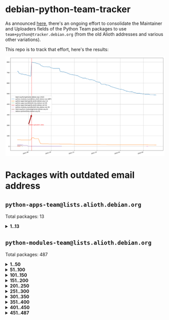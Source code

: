 # debian-python-team-tracker



As announced [here](https://lists.debian.org/debian-python/2021/08/msg00006.html), there's an ongoing effort to consolidate the Maintainer and Uploaders fields of the Python Team packages to use `team+python@tracker.debian.org` (from the old Alioth addresses and various other variations).



This repo is to track that effort, here's the results:



![Python team emails](images/python_team_emails.svg)


# Packages with outdated email address

## `python-apps-team@lists.alioth.debian.org`
Total packages: 13
<details>
<summary><b>1..13</b></summary>


| # | Package | Version |
| --- | --- | --- |
| 1 | [ctop](https://tracker.debian.org/ctop) | 1.0.0-2.1 |
| 2 | [db2twitter](https://tracker.debian.org/db2twitter) | 0.6-1.1 |
| 3 | [dodgy](https://tracker.debian.org/dodgy) | 0.1.9-3 |
| 4 | [etm](https://tracker.debian.org/etm) | 3.2.30-1.1 |
| 5 | [freealchemist](https://tracker.debian.org/freealchemist) | 0.5-1.1 |
| 6 | [kanboard-cli](https://tracker.debian.org/kanboard-cli) | 0.0.2-1.1 |
| 7 | [lightyears](https://tracker.debian.org/lightyears) | 1.4-2 |
| 8 | [pipenv](https://tracker.debian.org/pipenv) | 11.9.0-1.1 |
| 9 | [prospector](https://tracker.debian.org/prospector) | 1.1.7-2 |
| 10 | [pybik](https://tracker.debian.org/pybik) | 3.0-3.1 |
| 11 | [retweet](https://tracker.debian.org/retweet) | 0.10-1.1 |
| 12 | [sinntp](https://tracker.debian.org/sinntp) | 1.6-1.2 |
| 13 | [smem](https://tracker.debian.org/smem) | 1.5-1.1 |
</details>

## `python-modules-team@lists.alioth.debian.org`
Total packages: 487
<details>
<summary><b>1..50</b></summary>


| # | Package | Version |
| --- | --- | --- |
| 1 | [anorack](https://tracker.debian.org/anorack) | 0.2.7-1 |
| 2 | [anosql](https://tracker.debian.org/anosql) | 1.0.1-1 |
| 3 | [asn1crypto](https://tracker.debian.org/asn1crypto) | 1.4.0-1 |
| 4 | [astral](https://tracker.debian.org/astral) | 1.6.1-2 |
| 5 | [authres](https://tracker.debian.org/authres) | 1.2.0-2 |
| 6 | [automat](https://tracker.debian.org/automat) | 20.2.0-1 |
| 7 | [azure-cosmos-table-python](https://tracker.debian.org/azure-cosmos-table-python) | 1.0.5+git20191025-5 |
| 8 | [bdist-nsi](https://tracker.debian.org/bdist-nsi) | 0.1.5-2 |
| 9 | [bernhard](https://tracker.debian.org/bernhard) | 0.2.6-2 |
| 10 | [betamax](https://tracker.debian.org/betamax) | 0.8.1-2 |
| 11 | [bibtexparser](https://tracker.debian.org/bibtexparser) | 1.1.0+ds-3 |
| 12 | [binaryornot](https://tracker.debian.org/binaryornot) | 0.4.4+dfsg-4 |
| 13 | [bitstruct](https://tracker.debian.org/bitstruct) | 8.9.0-1 |
| 14 | [case](https://tracker.debian.org/case) | 1.5.3+dfsg-3 |
| 15 | [cerealizer](https://tracker.debian.org/cerealizer) | 0.8.1-3 |
| 16 | [chardet](https://tracker.debian.org/chardet) | 4.0.0-1 |
| 17 | [chargebee-python](https://tracker.debian.org/chargebee-python) | 1.6.6-1 |
| 18 | [codicefiscale](https://tracker.debian.org/codicefiscale) | 0.9+ds0-2 |
| 19 | [colorclass](https://tracker.debian.org/colorclass) | 2.2.0-2.2 |
| 20 | [colorspacious](https://tracker.debian.org/colorspacious) | 1.1.2-2 |
| 21 | [commonmark](https://tracker.debian.org/commonmark) | 0.9.1-3 |
| 22 | [constantly](https://tracker.debian.org/constantly) | 15.1.0-2 |
| 23 | [contextlib2](https://tracker.debian.org/contextlib2) | 0.6.0.post1-1 |
| 24 | [cookiecutter](https://tracker.debian.org/cookiecutter) | 1.7.3-1 |
| 25 | [coreapi](https://tracker.debian.org/coreapi) | 2.3.3-4 |
| 26 | [coreschema](https://tracker.debian.org/coreschema) | 0.0.4-3 |
| 27 | [cov-core](https://tracker.debian.org/cov-core) | 1.15.0-3 |
| 28 | [cppy](https://tracker.debian.org/cppy) | 1.1.0-2 |
| 29 | [cram](https://tracker.debian.org/cram) | 0.7-4 |
| 30 | [cssutils](https://tracker.debian.org/cssutils) | 1.0.2-3 |
| 31 | [d2to1](https://tracker.debian.org/d2to1) | 0.2.12-2 |
| 32 | [debiancontributors](https://tracker.debian.org/debiancontributors) | 0.7.8-2 |
| 33 | [devpi-common](https://tracker.debian.org/devpi-common) | 3.2.2-1.1 |
| 34 | [django-ajax-selects](https://tracker.debian.org/django-ajax-selects) | 1.7.0-3 |
| 35 | [django-bitfield](https://tracker.debian.org/django-bitfield) | 1.9.6-2 |
| 36 | [django-dirtyfields](https://tracker.debian.org/django-dirtyfields) | 1.3.1-2 |
| 37 | [django-environ](https://tracker.debian.org/django-environ) | 0.4.4-2 |
| 38 | [django-filter](https://tracker.debian.org/django-filter) | 2.4.0-1 |
| 39 | [django-hvad](https://tracker.debian.org/django-hvad) | 1.8.0-1.1 |
| 40 | [django-js-reverse](https://tracker.debian.org/django-js-reverse) | 0.7.3-1.1 |
| 41 | [django-macaddress](https://tracker.debian.org/django-macaddress) | 1.5.0-2 |
| 42 | [django-memoize](https://tracker.debian.org/django-memoize) | 2.2.0+dfsg-1 |
| 43 | [django-nose](https://tracker.debian.org/django-nose) | 1.4.6-2.1 |
| 44 | [django-notification](https://tracker.debian.org/django-notification) | 1.2.0-3 |
| 45 | [django-pagination](https://tracker.debian.org/django-pagination) | 1.0.7-4 |
| 46 | [django-paintstore](https://tracker.debian.org/django-paintstore) | 0.2-4 |
| 47 | [django-picklefield](https://tracker.debian.org/django-picklefield) | 3.0.1-1 |
| 48 | [django-pipeline](https://tracker.debian.org/django-pipeline) | 1.6.14-3 |
| 49 | [django-simple-redis-admin](https://tracker.debian.org/django-simple-redis-admin) | 1.4.0-2 |
| 50 | [django-stronghold](https://tracker.debian.org/django-stronghold) | 0.3.0+debian-2 |
</details>
<details>
<summary><b>51..100</b></summary>

| # | Package | Version |
| --- | --- | --- |
| 51 | [django-webpack-loader](https://tracker.debian.org/django-webpack-loader) | 0.6.0-2 |
| 52 | [django-wkhtmltopdf](https://tracker.debian.org/django-wkhtmltopdf) | 3.3.0-1 |
| 53 | [django-xmlrpc](https://tracker.debian.org/django-xmlrpc) | 0.1.8-2 |
| 54 | [djangorestframework-api-key](https://tracker.debian.org/djangorestframework-api-key) | 2.0.0-2 |
| 55 | [dkimpy](https://tracker.debian.org/dkimpy) | 1.0.5-1 |
| 56 | [dnsdiag](https://tracker.debian.org/dnsdiag) | 2.0.2-1 |
| 57 | [dockerpty](https://tracker.debian.org/dockerpty) | 0.4.1-2 |
| 58 | [dominate](https://tracker.debian.org/dominate) | 2.3.1-2 |
| 59 | [drf-generators](https://tracker.debian.org/drf-generators) | 0.5.0-1 |
| 60 | [elasticsearch-curator](https://tracker.debian.org/elasticsearch-curator) | 5.8.1-1 |
| 61 | [enum34](https://tracker.debian.org/enum34) | 1.1.6-4 |
| 62 | [enzyme](https://tracker.debian.org/enzyme) | 0.4.1-2 |
| 63 | [exam](https://tracker.debian.org/exam) | 0.10.5-3 |
| 64 | [factory-boy](https://tracker.debian.org/factory-boy) | 2.11.1-3 |
| 65 | [faker](https://tracker.debian.org/faker) | 0.9.3-0.1 |
| 66 | [fakesleep](https://tracker.debian.org/fakesleep) | 0.1-2 |
| 67 | [fastchunking](https://tracker.debian.org/fastchunking) | 0.0.3-2 |
| 68 | [feedgenerator](https://tracker.debian.org/feedgenerator) | 1.9-2 |
| 69 | [flake8-polyfill](https://tracker.debian.org/flake8-polyfill) | 1.0.2-2 |
| 70 | [flask-api](https://tracker.debian.org/flask-api) | 1.1+dfsg-1.1 |
| 71 | [flask-babelex](https://tracker.debian.org/flask-babelex) | 0.9.4-1 |
| 72 | [flask-bcrypt](https://tracker.debian.org/flask-bcrypt) | 0.7.1-2 |
| 73 | [flask-compress](https://tracker.debian.org/flask-compress) | 1.4.0-3 |
| 74 | [flask-gravatar](https://tracker.debian.org/flask-gravatar) | 0.4.2-2 |
| 75 | [flask-htmlmin](https://tracker.debian.org/flask-htmlmin) | 1.3.2-2 |
| 76 | [flask-ldapconn](https://tracker.debian.org/flask-ldapconn) | 0.7.2-1.1 |
| 77 | [flask-limiter](https://tracker.debian.org/flask-limiter) | 1.0.1-2 |
| 78 | [flask-mail](https://tracker.debian.org/flask-mail) | 0.9.1+dfsg1-1.1 |
| 79 | [flask-mongoengine](https://tracker.debian.org/flask-mongoengine) | 0.9.3-4 |
| 80 | [flask-multistatic](https://tracker.debian.org/flask-multistatic) | 1.0-2 |
| 81 | [flask-script](https://tracker.debian.org/flask-script) | 2.0.6-2 |
| 82 | [flask-silk](https://tracker.debian.org/flask-silk) | 0.2-18 |
| 83 | [flask-wtf](https://tracker.debian.org/flask-wtf) | 0.14.3-1 |
| 84 | [flufl.enum](https://tracker.debian.org/flufl.enum) | 4.1.1-3 |
| 85 | [flufl.i18n](https://tracker.debian.org/flufl.i18n) | 3.0.1-1 |
| 86 | [flufl.lock](https://tracker.debian.org/flufl.lock) | 5.0.1-1 |
| 87 | [flufl.password](https://tracker.debian.org/flufl.password) | 1.3-3 |
| 88 | [flufl.testing](https://tracker.debian.org/flufl.testing) | 0.7-2 |
| 89 | [gerritlib](https://tracker.debian.org/gerritlib) | 0.8.0-2 |
| 90 | [gmplot](https://tracker.debian.org/gmplot) | 1.2.0-2 |
| 91 | [gtextfsm](https://tracker.debian.org/gtextfsm) | 1.1.0-2 |
| 92 | [gtts](https://tracker.debian.org/gtts) | 2.0.3-1 |
| 93 | [gtts-token](https://tracker.debian.org/gtts-token) | 1.1.3-1 |
| 94 | [guzzle-sphinx-theme](https://tracker.debian.org/guzzle-sphinx-theme) | 0.7.11-5 |
| 95 | [hachoir](https://tracker.debian.org/hachoir) | 3.1.0+dfsg-3 |
| 96 | [haproxy-log-analysis](https://tracker.debian.org/haproxy-log-analysis) | 2.0~b0-2 |
| 97 | [heapdict](https://tracker.debian.org/heapdict) | 1.0.1-1 |
| 98 | [hiro](https://tracker.debian.org/hiro) | 0.5-2 |
| 99 | [hypothesis-auto](https://tracker.debian.org/hypothesis-auto) | 1.1.4-2 |
| 100 | [importmagic](https://tracker.debian.org/importmagic) | 0.1.7-2 |
</details>
<details>
<summary><b>101..150</b></summary>

| # | Package | Version |
| --- | --- | --- |
| 101 | [inflection](https://tracker.debian.org/inflection) | 0.3.1-2 |
| 102 | [json-tricks](https://tracker.debian.org/json-tricks) | 3.11.0-2 |
| 103 | [jsonhyperschema-codec](https://tracker.debian.org/jsonhyperschema-codec) | 1.0.3-2 |
| 104 | [jupyter-sphinx-theme](https://tracker.debian.org/jupyter-sphinx-theme) | 0.0.6+ds1-10 |
| 105 | [kitchen](https://tracker.debian.org/kitchen) | 1.2.6-2 |
| 106 | [kivy](https://tracker.debian.org/kivy) | 1.11.0-2 |
| 107 | [lazr.delegates](https://tracker.debian.org/lazr.delegates) | 2.0.3-2 |
| 108 | [lazr.smtptest](https://tracker.debian.org/lazr.smtptest) | 2.0.3-2 |
| 109 | [lexicon](https://tracker.debian.org/lexicon) | 3.3.17-1 |
| 110 | [libthumbor](https://tracker.debian.org/libthumbor) | 1.3.3-2 |
| 111 | [logilab-constraint](https://tracker.debian.org/logilab-constraint) | 0.6.0-2 |
| 112 | [mako](https://tracker.debian.org/mako) | 1.1.3+ds1-2 |
| 113 | [manuel](https://tracker.debian.org/manuel) | 1.10.1-2 |
| 114 | [mercurial-extension-utils](https://tracker.debian.org/mercurial-extension-utils) | 1.5.1-3 |
| 115 | [mercurial-keyring](https://tracker.debian.org/mercurial-keyring) | 1.3.1-3 |
| 116 | [milksnake](https://tracker.debian.org/milksnake) | 0.1.5-1 |
| 117 | [mimerender](https://tracker.debian.org/mimerender) | 0.6.0-2 |
| 118 | [mmllib](https://tracker.debian.org/mmllib) | 0.3.0.post1-2 |
| 119 | [mockldap](https://tracker.debian.org/mockldap) | 0.3.0-4 |
| 120 | [modernize](https://tracker.debian.org/modernize) | 0.7-2 |
| 121 | [moksha.common](https://tracker.debian.org/moksha.common) | 1.2.5-4 |
| 122 | [mrtparse](https://tracker.debian.org/mrtparse) | 1.6-2 |
| 123 | [musicbrainzngs](https://tracker.debian.org/musicbrainzngs) | 0.7.1-2 |
| 124 | [mutagen](https://tracker.debian.org/mutagen) | 1.45.1-2 |
| 125 | [mwic](https://tracker.debian.org/mwic) | 0.7.8-1 |
| 126 | [mysql-connector-python](https://tracker.debian.org/mysql-connector-python) | 8.0.15-2 |
| 127 | [nb2plots](https://tracker.debian.org/nb2plots) | 0.6-2 |
| 128 | [netmiko](https://tracker.debian.org/netmiko) | 2.4.2-1 |
| 129 | [networkx](https://tracker.debian.org/networkx) | 2.5+ds-2 |
| 130 | [nose2](https://tracker.debian.org/nose2) | 0.9.2-1 |
| 131 | [nose2-cov](https://tracker.debian.org/nose2-cov) | 1.0a4-3 |
| 132 | [ntplib](https://tracker.debian.org/ntplib) | 0.3.3-2 |
| 133 | [numpy-stl](https://tracker.debian.org/numpy-stl) | 2.9.0-1 |
| 134 | [numpydoc](https://tracker.debian.org/numpydoc) | 1.1.0-3 |
| 135 | [obsub](https://tracker.debian.org/obsub) | 0.2-4 |
| 136 | [okasha](https://tracker.debian.org/okasha) | 0.2.4-4 |
| 137 | [overpass](https://tracker.debian.org/overpass) | 0.7-1 |
| 138 | [pastescript](https://tracker.debian.org/pastescript) | 2.0.2-4 |
| 139 | [pep8](https://tracker.debian.org/pep8) | 1.7.1-9 |
| 140 | [pep8-naming](https://tracker.debian.org/pep8-naming) | 0.10.0-1 |
| 141 | [pg8000](https://tracker.debian.org/pg8000) | 1.10.6-2 |
| 142 | [pidcat](https://tracker.debian.org/pidcat) | 2.1.0-4 |
| 143 | [pilkit](https://tracker.debian.org/pilkit) | 2.0-3 |
| 144 | [plastex](https://tracker.debian.org/plastex) | 2.1-2 |
| 145 | [portio](https://tracker.debian.org/portio) | 0.5-4 |
| 146 | [power](https://tracker.debian.org/power) | 1.4+dfsg-4 |
| 147 | [pprintpp](https://tracker.debian.org/pprintpp) | 0.4.0-2 |
| 148 | [preggy](https://tracker.debian.org/preggy) | 1.4.4-1 |
| 149 | [ptable](https://tracker.debian.org/ptable) | 0.9.2-2 |
| 150 | [py-radix](https://tracker.debian.org/py-radix) | 0.10.0-3 |
</details>
<details>
<summary><b>151..200</b></summary>

| # | Package | Version |
| --- | --- | --- |
| 151 | [py3dns](https://tracker.debian.org/py3dns) | 3.2.1-1 |
| 152 | [pyasn1](https://tracker.debian.org/pyasn1) | 0.4.8-1 |
| 153 | [pybindgen](https://tracker.debian.org/pybindgen) | 0.20.0+dfsg1-2 |
| 154 | [pycallgraph](https://tracker.debian.org/pycallgraph) | 1.1.3-1.2 |
| 155 | [pycxx](https://tracker.debian.org/pycxx) | 7.1.4-0.2 |
| 156 | [pydbus](https://tracker.debian.org/pydbus) | 0.6.0-4 |
| 157 | [pydenticon](https://tracker.debian.org/pydenticon) | 0.3.1-2 |
| 158 | [pydispatcher](https://tracker.debian.org/pydispatcher) | 2.0.5-2 |
| 159 | [pydle](https://tracker.debian.org/pydle) | 0.9.4-2 |
| 160 | [pyeapi](https://tracker.debian.org/pyeapi) | 0.8.1-2 |
| 161 | [pyenchant](https://tracker.debian.org/pyenchant) | 3.2.0-1 |
| 162 | [pyfg](https://tracker.debian.org/pyfg) | 0.50-2 |
| 163 | [pyfiglet](https://tracker.debian.org/pyfiglet) | 0.8.0+dfsg-1 |
| 164 | [pyfribidi](https://tracker.debian.org/pyfribidi) | 0.12.0+repack-7 |
| 165 | [pygeoif](https://tracker.debian.org/pygeoif) | 0.7-2 |
| 166 | [pygtail](https://tracker.debian.org/pygtail) | 0.6.1-2 |
| 167 | [pygtkspellcheck](https://tracker.debian.org/pygtkspellcheck) | 4.0.5-2 |
| 168 | [pyinotify](https://tracker.debian.org/pyinotify) | 0.9.6-1.3 |
| 169 | [pyiosxr](https://tracker.debian.org/pyiosxr) | 0.52-1.1 |
| 170 | [pyjavaproperties](https://tracker.debian.org/pyjavaproperties) | 0.7-2 |
| 171 | [pyjokes](https://tracker.debian.org/pyjokes) | 0.5.0-3 |
| 172 | [pykcs11](https://tracker.debian.org/pykcs11) | 1.5.10-1 |
| 173 | [pylama](https://tracker.debian.org/pylama) | 7.4.3-3 |
| 174 | [pylibmc](https://tracker.debian.org/pylibmc) | 1.5.2-3 |
| 175 | [pylint-celery](https://tracker.debian.org/pylint-celery) | 0.3-5 |
| 176 | [pylint-common](https://tracker.debian.org/pylint-common) | 0.2.5-4 |
| 177 | [pylint-django](https://tracker.debian.org/pylint-django) | 2.0.13-1 |
| 178 | [pylint-flask](https://tracker.debian.org/pylint-flask) | 0.5-4 |
| 179 | [pylint-plugin-utils](https://tracker.debian.org/pylint-plugin-utils) | 0.6-1 |
| 180 | [pymacs](https://tracker.debian.org/pymacs) | 0.25-3 |
| 181 | [pymodbus](https://tracker.debian.org/pymodbus) | 2.1.0+dfsg-2 |
| 182 | [pynag](https://tracker.debian.org/pynag) | 1.1.2+dfsg-2 |
| 183 | [pynliner](https://tracker.debian.org/pynliner) | 0.8.0-2 |
| 184 | [pyopengl](https://tracker.debian.org/pyopengl) | 3.1.5+dfsg-1 |
| 185 | [pyprind](https://tracker.debian.org/pyprind) | 2.11.2-2 |
| 186 | [pyquery](https://tracker.debian.org/pyquery) | 1.2.9-4 |
| 187 | [pyrad](https://tracker.debian.org/pyrad) | 2.1-2 |
| 188 | [pyrsistent](https://tracker.debian.org/pyrsistent) | 0.15.5-1 |
| 189 | [pysimplesoap](https://tracker.debian.org/pysimplesoap) | 1.16.2-3 |
| 190 | [pysmi](https://tracker.debian.org/pysmi) | 0.3.2-2 |
| 191 | [pysodium](https://tracker.debian.org/pysodium) | 0.7.0-2 |
| 192 | [pyspf](https://tracker.debian.org/pyspf) | 2.0.14-2 |
| 193 | [pysrt](https://tracker.debian.org/pysrt) | 1.0.1-2 |
| 194 | [pyssim](https://tracker.debian.org/pyssim) | 0.2-2 |
| 195 | [pytaglib](https://tracker.debian.org/pytaglib) | 0.3.6+dfsg-2 |
| 196 | [pytds](https://tracker.debian.org/pytds) | 1.10.0-1 |
| 197 | [pytest-bdd](https://tracker.debian.org/pytest-bdd) | 3.2.1-1 |
| 198 | [pytest-cookies](https://tracker.debian.org/pytest-cookies) | 0.4.0-1 |
| 199 | [pytest-django](https://tracker.debian.org/pytest-django) | 3.5.1-1 |
| 200 | [pytest-expect](https://tracker.debian.org/pytest-expect) | 1.1.0-2 |
</details>
<details>
<summary><b>201..250</b></summary>

| # | Package | Version |
| --- | --- | --- |
| 201 | [pytest-httpbin](https://tracker.debian.org/pytest-httpbin) | 1.0.0-2 |
| 202 | [pytest-instafail](https://tracker.debian.org/pytest-instafail) | 0.4.2-1 |
| 203 | [pytest-runner](https://tracker.debian.org/pytest-runner) | 2.11.1-1.2 |
| 204 | [pytest-sugar](https://tracker.debian.org/pytest-sugar) | 0.9.4-1 |
| 205 | [pytest-tornado](https://tracker.debian.org/pytest-tornado) | 0.8.1-1 |
| 206 | [pytest-vcr](https://tracker.debian.org/pytest-vcr) | 1.0.2-2 |
| 207 | [python-activipy](https://tracker.debian.org/python-activipy) | 0.1-7 |
| 208 | [python-adal](https://tracker.debian.org/python-adal) | 1.2.2-1 |
| 209 | [python-aiohttp-session](https://tracker.debian.org/python-aiohttp-session) | 2.9.0-2 |
| 210 | [python-aioinflux](https://tracker.debian.org/python-aioinflux) | 0.9.0-2 |
| 211 | [python-aiomeasures](https://tracker.debian.org/python-aiomeasures) | 0.5.14-3 |
| 212 | [python-amqplib](https://tracker.debian.org/python-amqplib) | 1.0.2-2 |
| 213 | [python-aptly](https://tracker.debian.org/python-aptly) | 0.12.10-2 |
| 214 | [python-args](https://tracker.debian.org/python-args) | 0.1.0-3 |
| 215 | [python-arpy](https://tracker.debian.org/python-arpy) | 1.1.1-4 |
| 216 | [python-astor](https://tracker.debian.org/python-astor) | 0.8.1-1 |
| 217 | [python-base58](https://tracker.debian.org/python-base58) | 1.0.3-1.1 |
| 218 | [python-bcdoc](https://tracker.debian.org/python-bcdoc) | 0.16.0-2 |
| 219 | [python-bitbucket-api](https://tracker.debian.org/python-bitbucket-api) | 0.5.0-3 |
| 220 | [python-box](https://tracker.debian.org/python-box) | 3.4.6-2 |
| 221 | [python-btrees](https://tracker.debian.org/python-btrees) | 4.3.1-2 |
| 222 | [python-cerberus](https://tracker.debian.org/python-cerberus) | 1.3.2-1 |
| 223 | [python-click-log](https://tracker.debian.org/python-click-log) | 0.2.1-2 |
| 224 | [python-clint](https://tracker.debian.org/python-clint) | 0.5.1-3 |
| 225 | [python-cluster](https://tracker.debian.org/python-cluster) | 1.3.3-3 |
| 226 | [python-cmarkgfm](https://tracker.debian.org/python-cmarkgfm) | 0.4.2-1 |
| 227 | [python-coloredlogs](https://tracker.debian.org/python-coloredlogs) | 7.3-2 |
| 228 | [python-colour](https://tracker.debian.org/python-colour) | 0.1.5-2 |
| 229 | [python-consul](https://tracker.debian.org/python-consul) | 0.7.1-1.1 |
| 230 | [python-cookies](https://tracker.debian.org/python-cookies) | 2.2.1-3 |
| 231 | [python-cpuinfo](https://tracker.debian.org/python-cpuinfo) | 5.0.0-2 |
| 232 | [python-crcmod](https://tracker.debian.org/python-crcmod) | 1.7+dfsg-2 |
| 233 | [python-cs](https://tracker.debian.org/python-cs) | 2.7.1-1 |
| 234 | [python-dbfread](https://tracker.debian.org/python-dbfread) | 2.0.7-3 |
| 235 | [python-decorator](https://tracker.debian.org/python-decorator) | 4.4.2-2 |
| 236 | [python-demjson](https://tracker.debian.org/python-demjson) | 2.2.4-5 |
| 237 | [python-diaspy](https://tracker.debian.org/python-diaspy) | 0.6.0-2 |
| 238 | [python-dictobj](https://tracker.debian.org/python-dictobj) | 0.4-4 |
| 239 | [python-distutils-extra](https://tracker.debian.org/python-distutils-extra) | 2.45 |
| 240 | [python-django-casclient](https://tracker.debian.org/python-django-casclient) | 1.5.3-1 |
| 241 | [python-django-etcd-settings](https://tracker.debian.org/python-django-etcd-settings) | 0.1.13+dfsg-3 |
| 242 | [python-django-gravatar2](https://tracker.debian.org/python-django-gravatar2) | 1.4.4-2 |
| 243 | [python-django-jsonfield](https://tracker.debian.org/python-django-jsonfield) | 1.4.0-2 |
| 244 | [python-django-push-notifications](https://tracker.debian.org/python-django-push-notifications) | 1.4.1-1 |
| 245 | [python-django-simple-history](https://tracker.debian.org/python-django-simple-history) | 2.7.0-1.1 |
| 246 | [python-doubleratchet](https://tracker.debian.org/python-doubleratchet) | 0.6.0-2 |
| 247 | [python-dpkt](https://tracker.debian.org/python-dpkt) | 1.9.2-2 |
| 248 | [python-easywebdav](https://tracker.debian.org/python-easywebdav) | 1.2.0-8 |
| 249 | [python-envparse](https://tracker.debian.org/python-envparse) | 0.2.0-2 |
| 250 | [python-envs](https://tracker.debian.org/python-envs) | 1.2.6-1.1 |
</details>
<details>
<summary><b>251..300</b></summary>

| # | Package | Version |
| --- | --- | --- |
| 251 | [python-epc](https://tracker.debian.org/python-epc) | 0.0.5-3 |
| 252 | [python-etcd](https://tracker.debian.org/python-etcd) | 0.4.5-2 |
| 253 | [python-ethtool](https://tracker.debian.org/python-ethtool) | 0.14-3 |
| 254 | [python-ewmh](https://tracker.debian.org/python-ewmh) | 0.1.6-2 |
| 255 | [python-exotel](https://tracker.debian.org/python-exotel) | 0.1.5-2 |
| 256 | [python-feather-format](https://tracker.debian.org/python-feather-format) | 0.3.1+dfsg1-4 |
| 257 | [python-flaky](https://tracker.debian.org/python-flaky) | 3.7.0-1 |
| 258 | [python-flask-seeder](https://tracker.debian.org/python-flask-seeder) | 0.1~a2-2 |
| 259 | [python-genty](https://tracker.debian.org/python-genty) | 1.3.2-1 |
| 260 | [python-geoip2](https://tracker.debian.org/python-geoip2) | 2.9.0+dfsg1-2 |
| 261 | [python-gflags](https://tracker.debian.org/python-gflags) | 1.5.1-7 |
| 262 | [python-glob2](https://tracker.debian.org/python-glob2) | 0.5-3 |
| 263 | [python-hashids](https://tracker.debian.org/python-hashids) | 1.3.1-1 |
| 264 | [python-hidapi](https://tracker.debian.org/python-hidapi) | 0.9.0.post3-2 |
| 265 | [python-hiredis](https://tracker.debian.org/python-hiredis) | 1.0.1-1 |
| 266 | [python-hpilo](https://tracker.debian.org/python-hpilo) | 4.3-3 |
| 267 | [python-html2text](https://tracker.debian.org/python-html2text) | 2020.1.16-1 |
| 268 | [python-http-parser](https://tracker.debian.org/python-http-parser) | 0.9.0-1 |
| 269 | [python-httptools](https://tracker.debian.org/python-httptools) | 0.1.1-1 |
| 270 | [python-icalendar](https://tracker.debian.org/python-icalendar) | 4.0.3-4 |
| 271 | [python-iniparse](https://tracker.debian.org/python-iniparse) | 0.4-3 |
| 272 | [python-ipaddress](https://tracker.debian.org/python-ipaddress) | 1.0.23-1 |
| 273 | [python-ipfix](https://tracker.debian.org/python-ipfix) | 0.9.7-2 |
| 274 | [python-irodsclient](https://tracker.debian.org/python-irodsclient) | 0.8.1-2 |
| 275 | [python-isc-dhcp-leases](https://tracker.debian.org/python-isc-dhcp-leases) | 0.9.1-2 |
| 276 | [python-isoweek](https://tracker.debian.org/python-isoweek) | 1.3.3-3 |
| 277 | [python-jmespath](https://tracker.debian.org/python-jmespath) | 0.10.0-1 |
| 278 | [python-jsonrpc](https://tracker.debian.org/python-jsonrpc) | 1.13.0-1 |
| 279 | [python-junit-xml](https://tracker.debian.org/python-junit-xml) | 1.9-1 |
| 280 | [python-kanboard](https://tracker.debian.org/python-kanboard) | 1.0.1-1.1 |
| 281 | [python-langdetect](https://tracker.debian.org/python-langdetect) | 1.0.7-4 |
| 282 | [python-ldap](https://tracker.debian.org/python-ldap) | 3.2.0-4 |
| 283 | [python-ldapdomaindump](https://tracker.debian.org/python-ldapdomaindump) | 0.9.3-1 |
| 284 | [python-libguess](https://tracker.debian.org/python-libguess) | 1.1-4 |
| 285 | [python-logfury](https://tracker.debian.org/python-logfury) | 0.1.2-4 |
| 286 | [python-mailer](https://tracker.debian.org/python-mailer) | 0.8.1-4 |
| 287 | [python-mastodon](https://tracker.debian.org/python-mastodon) | 1.5.1-1 |
| 288 | [python-mccabe](https://tracker.debian.org/python-mccabe) | 0.6.1-3 |
| 289 | [python-measurement](https://tracker.debian.org/python-measurement) | 2.0.1-2 |
| 290 | [python-meld3](https://tracker.debian.org/python-meld3) | 1.0.2-3 |
| 291 | [python-mnemonic](https://tracker.debian.org/python-mnemonic) | 0.19-1 |
| 292 | [python-model-mommy](https://tracker.debian.org/python-model-mommy) | 1.6.0-2 |
| 293 | [python-morris](https://tracker.debian.org/python-morris) | 1.2-2 |
| 294 | [python-mpegdash](https://tracker.debian.org/python-mpegdash) | 0.2.0-1 |
| 295 | [python-multidict](https://tracker.debian.org/python-multidict) | 5.1.0-1 |
| 296 | [python-munch](https://tracker.debian.org/python-munch) | 2.3.2-2 |
| 297 | [python-nine](https://tracker.debian.org/python-nine) | 1.1.0-1 |
| 298 | [python-noise](https://tracker.debian.org/python-noise) | 1.2.3-3 |
| 299 | [python-notify2](https://tracker.debian.org/python-notify2) | 0.3-4 |
| 300 | [python-ntlm-auth](https://tracker.debian.org/python-ntlm-auth) | 1.4.0-1 |
</details>
<details>
<summary><b>301..350</b></summary>

| # | Package | Version |
| --- | --- | --- |
| 301 | [python-oauth](https://tracker.debian.org/python-oauth) | 1.0.1-6 |
| 302 | [python-offtrac](https://tracker.debian.org/python-offtrac) | 0.1.0-2.1 |
| 303 | [python-opcua](https://tracker.debian.org/python-opcua) | 0.98.11-1 |
| 304 | [python-openid-cla](https://tracker.debian.org/python-openid-cla) | 1.2-2 |
| 305 | [python-openid-teams](https://tracker.debian.org/python-openid-teams) | 1.2-2 |
| 306 | [python-openidc-client](https://tracker.debian.org/python-openidc-client) | 0.6.0-1.1 |
| 307 | [python-opentimestamps](https://tracker.debian.org/python-opentimestamps) | 0.4.1-1 |
| 308 | [python-padme](https://tracker.debian.org/python-padme) | 1.1.1-3 |
| 309 | [python-pampy](https://tracker.debian.org/python-pampy) | 1.8.4-2 |
| 310 | [python-path-and-address](https://tracker.debian.org/python-path-and-address) | 2.0.1-2 |
| 311 | [python-pathtools](https://tracker.debian.org/python-pathtools) | 0.1.2-4 |
| 312 | [python-paypal](https://tracker.debian.org/python-paypal) | 1.2.5-3 |
| 313 | [python-peakutils](https://tracker.debian.org/python-peakutils) | 1.3.3+ds-2 |
| 314 | [python-pem](https://tracker.debian.org/python-pem) | 19.1.0-1 |
| 315 | [python-persistent](https://tracker.debian.org/python-persistent) | 4.6.4-0.2 |
| 316 | [python-pex](https://tracker.debian.org/python-pex) | 1.1.14-3.1 |
| 317 | [python-pgpdump](https://tracker.debian.org/python-pgpdump) | 1.5-2 |
| 318 | [python-pgspecial](https://tracker.debian.org/python-pgspecial) | 1.11.10+dfsg1-1 |
| 319 | [python-phonenumbers](https://tracker.debian.org/python-phonenumbers) | 8.12.1-1 |
| 320 | [python-picklable-itertools](https://tracker.debian.org/python-picklable-itertools) | 0.1.1-3 |
| 321 | [python-plaster](https://tracker.debian.org/python-plaster) | 1.0-2 |
| 322 | [python-plaster-pastedeploy](https://tracker.debian.org/python-plaster-pastedeploy) | 0.5-3 |
| 323 | [python-prctl](https://tracker.debian.org/python-prctl) | 1.7-2 |
| 324 | [python-preshed](https://tracker.debian.org/python-preshed) | 3.0.2-1 |
| 325 | [python-pretend](https://tracker.debian.org/python-pretend) | 1.0.9-1 |
| 326 | [python-prettylog](https://tracker.debian.org/python-prettylog) | 0.1.0-2 |
| 327 | [python-priority](https://tracker.debian.org/python-priority) | 1.3.0-3 |
| 328 | [python-progressbar](https://tracker.debian.org/python-progressbar) | 2.5-2 |
| 329 | [python-pskc](https://tracker.debian.org/python-pskc) | 1.1-3 |
| 330 | [python-py-zipkin](https://tracker.debian.org/python-py-zipkin) | 0.15.0-1.1 |
| 331 | [python-pyasn1-modules](https://tracker.debian.org/python-pyasn1-modules) | 0.2.1-1 |
| 332 | [python-pyftpdlib](https://tracker.debian.org/python-pyftpdlib) | 1.5.4-2 |
| 333 | [python-pygerrit2](https://tracker.debian.org/python-pygerrit2) | 2.0.4-2 |
| 334 | [python-pypump](https://tracker.debian.org/python-pypump) | 0.7-3 |
| 335 | [python-pysnmp4-apps](https://tracker.debian.org/python-pysnmp4-apps) | 0.3.2-2.2 |
| 336 | [python-pysnmp4-mibs](https://tracker.debian.org/python-pysnmp4-mibs) | 0.1.3-3 |
| 337 | [python-pytest-benchmark](https://tracker.debian.org/python-pytest-benchmark) | 3.2.2-2 |
| 338 | [python-pyvmomi](https://tracker.debian.org/python-pyvmomi) | 6.7.1-3 |
| 339 | [python-rarfile](https://tracker.debian.org/python-rarfile) | 3.1-1 |
| 340 | [python-ratelimiter](https://tracker.debian.org/python-ratelimiter) | 1.2.0.post0-1 |
| 341 | [python-redisearch-py](https://tracker.debian.org/python-redisearch-py) | 1.0.0-1 |
| 342 | [python-releases](https://tracker.debian.org/python-releases) | 1.6.3-1 |
| 343 | [python-repoze.lru](https://tracker.debian.org/python-repoze.lru) | 0.7-2 |
| 344 | [python-repoze.sphinx.autointerface](https://tracker.debian.org/python-repoze.sphinx.autointerface) | 0.8-0.2 |
| 345 | [python-repoze.tm2](https://tracker.debian.org/python-repoze.tm2) | 2.0-2 |
| 346 | [python-requests-ntlm](https://tracker.debian.org/python-requests-ntlm) | 1.1.0-1.1 |
| 347 | [python-requirements-detector](https://tracker.debian.org/python-requirements-detector) | 0.6-2 |
| 348 | [python-restless](https://tracker.debian.org/python-restless) | 2.1.1-2 |
| 349 | [python-rpaths](https://tracker.debian.org/python-rpaths) | 0.13-1.1 |
| 350 | [python-rply](https://tracker.debian.org/python-rply) | 0.7.7-2 |
</details>
<details>
<summary><b>351..400</b></summary>

| # | Package | Version |
| --- | --- | --- |
| 351 | [python-schedutils](https://tracker.debian.org/python-schedutils) | 0.6-2.1 |
| 352 | [python-schema](https://tracker.debian.org/python-schema) | 0.6.7-3 |
| 353 | [python-schroot](https://tracker.debian.org/python-schroot) | 0.4-4 |
| 354 | [python-scp](https://tracker.debian.org/python-scp) | 0.13.0-2 |
| 355 | [python-scripttest](https://tracker.debian.org/python-scripttest) | 1.3-3 |
| 356 | [python-scruffy](https://tracker.debian.org/python-scruffy) | 0.3.3-2 |
| 357 | [python-sdnotify](https://tracker.debian.org/python-sdnotify) | 0.3.1-2 |
| 358 | [python-serverfiles](https://tracker.debian.org/python-serverfiles) | 0.3.0-1 |
| 359 | [python-service-identity](https://tracker.debian.org/python-service-identity) | 18.1.0-6 |
| 360 | [python-sexpdata](https://tracker.debian.org/python-sexpdata) | 0.0.3-2 |
| 361 | [python-shade](https://tracker.debian.org/python-shade) | 1.30.0-3 |
| 362 | [python-shellescape](https://tracker.debian.org/python-shellescape) | 3.4.1-4 |
| 363 | [python-simpy](https://tracker.debian.org/python-simpy) | 2.3.1+dfsg-2 |
| 364 | [python-simpy3](https://tracker.debian.org/python-simpy3) | 3.0.11-2 |
| 365 | [python-slimmer](https://tracker.debian.org/python-slimmer) | 0.1.30-8 |
| 366 | [python-slugify](https://tracker.debian.org/python-slugify) | 4.0.0-1 |
| 367 | [python-smstrade](https://tracker.debian.org/python-smstrade) | 0.2.4-6 |
| 368 | [python-socketpool](https://tracker.debian.org/python-socketpool) | 0.5.3-5 |
| 369 | [python-sphinx-issues](https://tracker.debian.org/python-sphinx-issues) | 1.2.0-2 |
| 370 | [python-spur](https://tracker.debian.org/python-spur) | 0.3.21-1 |
| 371 | [python-srp](https://tracker.debian.org/python-srp) | 1.0.15-1 |
| 372 | [python-statsd](https://tracker.debian.org/python-statsd) | 3.3.0-2 |
| 373 | [python-stopit](https://tracker.debian.org/python-stopit) | 1.1.2-1 |
| 374 | [python-structlog](https://tracker.debian.org/python-structlog) | 20.1.0-1 |
| 375 | [python-sunlight](https://tracker.debian.org/python-sunlight) | 1.1.5-3 |
| 376 | [python-suntime](https://tracker.debian.org/python-suntime) | 1.2.5-2 |
| 377 | [python-tempita](https://tracker.debian.org/python-tempita) | 0.5.2-6 |
| 378 | [python-test-server](https://tracker.debian.org/python-test-server) | 0.0.27-2 |
| 379 | [python-testing.common.database](https://tracker.debian.org/python-testing.common.database) | 2.0.0-2 |
| 380 | [python-testing.mysqld](https://tracker.debian.org/python-testing.mysqld) | 1.4.0-4 |
| 381 | [python-testing.postgresql](https://tracker.debian.org/python-testing.postgresql) | 1.3.0-2 |
| 382 | [python-thriftpy](https://tracker.debian.org/python-thriftpy) | 0.3.9+ds1-1 |
| 383 | [python-tinycss](https://tracker.debian.org/python-tinycss) | 0.4-3 |
| 384 | [python-tktreectrl](https://tracker.debian.org/python-tktreectrl) | 2.0.2-3 |
| 385 | [python-translationstring](https://tracker.debian.org/python-translationstring) | 1.4-1 |
| 386 | [python-twitter](https://tracker.debian.org/python-twitter) | 3.3-2 |
| 387 | [python-typeguard](https://tracker.debian.org/python-typeguard) | 2.2.2-1.1 |
| 388 | [python-tzlocal](https://tracker.debian.org/python-tzlocal) | 2.1-1 |
| 389 | [python-udatetime](https://tracker.debian.org/python-udatetime) | 0.0.16-4 |
| 390 | [python-unicodecsv](https://tracker.debian.org/python-unicodecsv) | 0.14.1-2 |
| 391 | [python-unidiff](https://tracker.debian.org/python-unidiff) | 0.5.5-2 |
| 392 | [python-urlobject](https://tracker.debian.org/python-urlobject) | 2.4.3-3 |
| 393 | [python-urwidtrees](https://tracker.debian.org/python-urwidtrees) | 1.0.3.dev0-1 |
| 394 | [python-utils](https://tracker.debian.org/python-utils) | 2.3.0-2 |
| 395 | [python-vagrant](https://tracker.debian.org/python-vagrant) | 0.5.15-3 |
| 396 | [python-venusian](https://tracker.debian.org/python-venusian) | 3.0.0-1 |
| 397 | [python-vobject](https://tracker.debian.org/python-vobject) | 0.9.6.1-0.2 |
| 398 | [python-webob](https://tracker.debian.org/python-webob) | 1:1.8.6-1.1 |
| 399 | [python-wget](https://tracker.debian.org/python-wget) | 3.2-3 |
| 400 | [python-wheezy.template](https://tracker.debian.org/python-wheezy.template) | 0.1.167-2 |
</details>
<details>
<summary><b>401..450</b></summary>

| # | Package | Version |
| --- | --- | --- |
| 401 | [python-whoosh](https://tracker.debian.org/python-whoosh) | 2.7.4+git6-g9134ad92-5 |
| 402 | [python-wither](https://tracker.debian.org/python-wither) | 1.1-2 |
| 403 | [python-wsgilog](https://tracker.debian.org/python-wsgilog) | 0.3.1-3 |
| 404 | [python-x3dh](https://tracker.debian.org/python-x3dh) | 0.5.8-2 |
| 405 | [python-xeddsa](https://tracker.debian.org/python-xeddsa) | 0.4.6-2 |
| 406 | [python-yaswfp](https://tracker.debian.org/python-yaswfp) | 0.9.3-1.1 |
| 407 | [python-zc.customdoctests](https://tracker.debian.org/python-zc.customdoctests) | 1.0.1-2 |
| 408 | [python-zipp](https://tracker.debian.org/python-zipp) | 1.0.0-3 |
| 409 | [python-zxcvbn](https://tracker.debian.org/python-zxcvbn) | 4.4.28-2 |
| 410 | [python3-proselint](https://tracker.debian.org/python3-proselint) | 0.10.2-2 |
| 411 | [pythondialog](https://tracker.debian.org/pythondialog) | 3.5.1-1 |
| 412 | [pytoml](https://tracker.debian.org/pytoml) | 0.1.21-1 |
| 413 | [pyuca](https://tracker.debian.org/pyuca) | 1.2-2 |
| 414 | [pyutilib](https://tracker.debian.org/pyutilib) | 5.8.0-1 |
| 415 | [pywavelets](https://tracker.debian.org/pywavelets) | 1.1.1-1 |
| 416 | [pywinrm](https://tracker.debian.org/pywinrm) | 0.3.0-2 |
| 417 | [quark-sphinx-theme](https://tracker.debian.org/quark-sphinx-theme) | 0.5.1-2 |
| 418 | [readlike](https://tracker.debian.org/readlike) | 0.1.3-1.1 |
| 419 | [recommonmark](https://tracker.debian.org/recommonmark) | 0.6.0+ds-1 |
| 420 | [redis-py-cluster](https://tracker.debian.org/redis-py-cluster) | 2.0.0-1 |
| 421 | [reentry](https://tracker.debian.org/reentry) | 1.3.1-1 |
| 422 | [reparser](https://tracker.debian.org/reparser) | 1.4.3-1 |
| 423 | [requests-aws](https://tracker.debian.org/requests-aws) | 0.1.5-2 |
| 424 | [ripe-atlas-cousteau](https://tracker.debian.org/ripe-atlas-cousteau) | 1.4.2-3 |
| 425 | [ripe-atlas-sagan](https://tracker.debian.org/ripe-atlas-sagan) | 1.2.2-2 |
| 426 | [robot-detection](https://tracker.debian.org/robot-detection) | 0.4.0-2 |
| 427 | [routes](https://tracker.debian.org/routes) | 2.5.1-1 |
| 428 | [sgmllib3k](https://tracker.debian.org/sgmllib3k) | 1.0.0-3 |
| 429 | [simplegeneric](https://tracker.debian.org/simplegeneric) | 0.8.1-3 |
| 430 | [singledispatch](https://tracker.debian.org/singledispatch) | 3.4.0.3-3 |
| 431 | [sireader](https://tracker.debian.org/sireader) | 1.1.1-2 |
| 432 | [sleekxmpp](https://tracker.debian.org/sleekxmpp) | 1.3.3-6 |
| 433 | [slimit](https://tracker.debian.org/slimit) | 0.8.1-4 |
| 434 | [smartypants](https://tracker.debian.org/smartypants) | 2.0.0-2 |
| 435 | [sortedcontainers](https://tracker.debian.org/sortedcontainers) | 2.1.0-2 |
| 436 | [speaklater](https://tracker.debian.org/speaklater) | 1.3-5 |
| 437 | [sphinx](https://tracker.debian.org/sphinx) | 1.8.5-2 |
| 438 | [sphinx](https://tracker.debian.org/sphinx) | 1.8.5-3 |
| 439 | [sphinx](https://tracker.debian.org/sphinx) | 1.8.5-4 |
| 440 | [sphinx](https://tracker.debian.org/sphinx) | 1.8.5-5 |
| 441 | [sphinx](https://tracker.debian.org/sphinx) | 2.4.3-2 |
| 442 | [sphinx](https://tracker.debian.org/sphinx) | 2.4.3-4 |
| 443 | [sphinx-autorun](https://tracker.debian.org/sphinx-autorun) | 1.1.0-3.1 |
| 444 | [sphinx-celery](https://tracker.debian.org/sphinx-celery) | 2.0.0-1 |
| 445 | [sphinx-intl](https://tracker.debian.org/sphinx-intl) | 2.0.1-2 |
| 446 | [sphinxcontrib-devhelp](https://tracker.debian.org/sphinxcontrib-devhelp) | 1.0.2-2 |
| 447 | [sphinxcontrib-doxylink](https://tracker.debian.org/sphinxcontrib-doxylink) | 1.5-1 |
| 448 | [sphinxcontrib-log-cabinet](https://tracker.debian.org/sphinxcontrib-log-cabinet) | 1.0.1-2 |
| 449 | [sphinxcontrib-qthelp](https://tracker.debian.org/sphinxcontrib-qthelp) | 1.0.3-2 |
| 450 | [sphinxcontrib-rubydomain](https://tracker.debian.org/sphinxcontrib-rubydomain) | 0.1~dev-20100804-2 |
</details>
<details>
<summary><b>451..487</b></summary>

| # | Package | Version |
| --- | --- | --- |
| 451 | [sphinxcontrib-websupport](https://tracker.debian.org/sphinxcontrib-websupport) | 1.2.4-1 |
| 452 | [sphinxtesters](https://tracker.debian.org/sphinxtesters) | 0.2.3-1 |
| 453 | [sshpubkeys](https://tracker.debian.org/sshpubkeys) | 3.1.0-2.1 |
| 454 | [sshtunnel](https://tracker.debian.org/sshtunnel) | 0.1.4-2 |
| 455 | [stardicter](https://tracker.debian.org/stardicter) | 1.2-1 |
| 456 | [straight.plugin](https://tracker.debian.org/straight.plugin) | 1.4.1-3 |
| 457 | [stsci.distutils](https://tracker.debian.org/stsci.distutils) | 0.3.7-5 |
| 458 | [tagpy](https://tracker.debian.org/tagpy) | 2013.1-7 |
| 459 | [terminaltables](https://tracker.debian.org/terminaltables) | 3.1.0-3 |
| 460 | [texext](https://tracker.debian.org/texext) | 0.6.6-2 |
| 461 | [tinydb](https://tracker.debian.org/tinydb) | 3.15.2-2 |
| 462 | [translation-finder](https://tracker.debian.org/translation-finder) | 1.0-1 |
| 463 | [transmissionrpc](https://tracker.debian.org/transmissionrpc) | 0.11-4 |
| 464 | [twodict](https://tracker.debian.org/twodict) | 1.2-2 |
| 465 | [txws](https://tracker.debian.org/txws) | 0.9.1-4 |
| 466 | [txzmq](https://tracker.debian.org/txzmq) | 0.8.0-2 |
| 467 | [typogrify](https://tracker.debian.org/typogrify) | 1:2.0.7-2 |
| 468 | [u-msgpack-python](https://tracker.debian.org/u-msgpack-python) | 2.3.0-2 |
| 469 | [utidylib](https://tracker.debian.org/utidylib) | 0.5-3 |
| 470 | [vcr.py](https://tracker.debian.org/vcr.py) | 4.0.2-1 |
| 471 | [vim-autopep8](https://tracker.debian.org/vim-autopep8) | 1.2.0-2 |
| 472 | [vsts-cd-manager](https://tracker.debian.org/vsts-cd-manager) | 1.0.2-3 |
| 473 | [wchartype](https://tracker.debian.org/wchartype) | 0.1-2 |
| 474 | [webpy](https://tracker.debian.org/webpy) | 1:0.61-1 |
| 475 | [whichcraft](https://tracker.debian.org/whichcraft) | 0.4.1-2 |
| 476 | [wikitrans](https://tracker.debian.org/wikitrans) | 1.3-1 |
| 477 | [willow](https://tracker.debian.org/willow) | 1.4-1 |
| 478 | [wlc](https://tracker.debian.org/wlc) | 1.2-1 |
| 479 | [wokkel](https://tracker.debian.org/wokkel) | 18.0.0-3.1 |
| 480 | [wsgiproxy2](https://tracker.debian.org/wsgiproxy2) | 0.4.5-1.1 |
| 481 | [wtf-peewee](https://tracker.debian.org/wtf-peewee) | 3.0.0+dfsg-2 |
| 482 | [wtforms](https://tracker.debian.org/wtforms) | 2.2.1-2 |
| 483 | [xhtml2pdf](https://tracker.debian.org/xhtml2pdf) | 0.2.4-1 |
| 484 | [xlwt](https://tracker.debian.org/xlwt) | 1.3.0-3 |
| 485 | [zc.lockfile](https://tracker.debian.org/zc.lockfile) | 2.0-1 |
| 486 | [zict](https://tracker.debian.org/zict) | 2.0.0-1 |
| 487 | [zope.deprecation](https://tracker.debian.org/zope.deprecation) | 4.4.0-4 |
</details>
